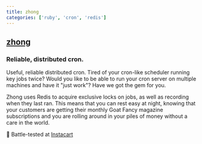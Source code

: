 ```yaml
---
title: zhong
categories: ['ruby', 'cron', 'redis']
---
```

## [zhong](https://github.com/nickelser/zhong)

### Reliable, distributed cron.


Useful, reliable distributed cron. Tired of your cron-like scheduler running key jobs twice? Would you like to be able to run your cron server on multiple machines and have it "just work"? Have we got the gem for you.

Zhong uses Redis to acquire exclusive locks on jobs, as well as recording when they last ran. This means that you can rest easy at night, knowing that your customers are getting their monthly Goat Fancy magazine subscriptions and you are rolling around in your piles of money without a care in the world.

:tangerine: Battle-tested at [Instacart](https://www.instacart.com/opensource)